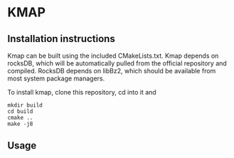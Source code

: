 # KMAP
## Installation instructions
Kmap can be built using the included CMakeLists.txt. Kmap depends on rocksDB, which will be automatically pulled from the official repository and compiled. RocksDB depends on libBz2, which should be available from most system package managers.

To install kmap, clone this repository, cd into it and

```
mkdir build
cd build
cmake ..
make -j8
```

## Usage
